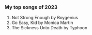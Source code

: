 <!-- title: My top songs of 2023 -->

### My top songs of 2023

1. Not Strong Enough by Boygenius
2. Go Easy, Kid by Monica Martin
3. The Sickness Unto Death by Typhoon

